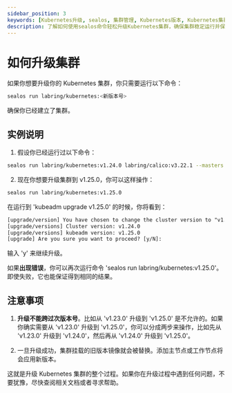 ```yaml
---
sidebar_position: 3
keywords: [Kubernetes升级, sealos, 集群管理, Kubernetes版本, Kubernetes集群]
description: 了解如何使用sealos命令轻松升级Kubernetes集群，确保集群稳定运行并保持最新版本。
---
```


# 如何升级集群

如果你想要升级你的 Kubernetes 集群，你只需要运行以下命令：

```sh
sealos run labring/kubernetes:<新版本号>
```

确保你已经建立了集群。

## 实例说明

1. 假设你已经运行过以下命令：

```sh
sealos run labring/kubernetes:v1.24.0 labring/calico:v3.22.1 --masters 192.168.64.8 --nodes 192.168.64.7
```

2. 现在你想要升级集群到 v1.25.0，你可以这样操作：

```sh
sealos run labring/kubernetes:v1.25.0 
```

在运行到 'kubeadm upgrade v1.25.0' 的时候，你将看到：

```txt
[upgrade/version] You have chosen to change the cluster version to "v1.25.0"
[upgrade/versions] Cluster version: v1.24.0
[upgrade/versions] kubeadm version: v1.25.0
[upgrade] Are you sure you want to proceed? [y/N]: 
```

输入 'y' 来继续升级。

如果**出现错误**，你可以再次运行命令 'sealos run labring/kubernetes:v1.25.0'。即使失败，它也能保证得到相同的结果。

## 注意事项

1. **升级不能跨过次版本号**。比如从 'v1.23.0' 升级到 'v1.25.0' 是不允许的。如果你确实需要从 'v1.23.0' 升级到 'v1.25.0'，你可以分成两步来操作，比如先从 'v1.23.0' 升级到 'v1.24.0'，然后再从 'v1.24.0' 升级到 'v1.25.0'。

2. 一旦升级成功，集群挂载的旧版本镜像就会被替换。添加主节点或工作节点将会应用新版本。

这就是升级 Kubernetes 集群的整个过程。如果你在升级过程中遇到任何问题，不要犹豫，尽快查阅相关文档或者寻求帮助。